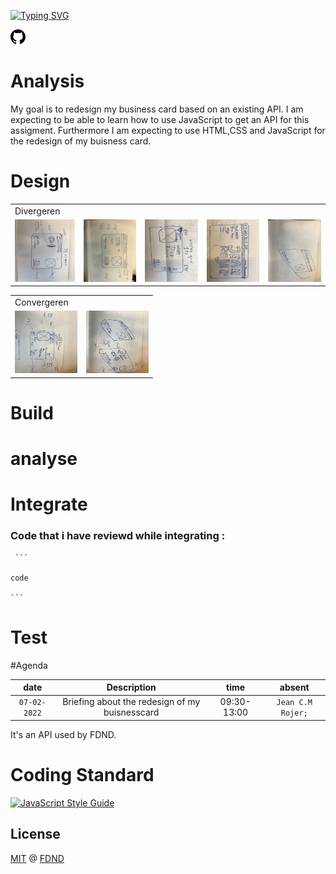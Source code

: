  
[![Typing SVG](https://readme-typing-svg.herokuapp.com/?lines=FDND+Visitekaartje+Jean+Rojer;&+Developement)](https://git.io/typing-svg)
 
<a href="https://github.com/Qalkem" aria-label="Homepage" class="footer-octicon" title="GitHub">
      <svg aria-hidden="true" class="octicon octicon-mark-github" height="24" version="1.1" viewBox="0 0 16 16" width="24"><path fill-rule="evenodd" d="M8 0C3.58 0 0 3.58 0 8c0 3.54 2.29 6.53 5.47 7.59.4.07.55-.17.55-.38 0-.19-.01-.82-.01-1.49-2.01.37-2.53-.49-2.69-.94-.09-.23-.48-.94-.82-1.13-.28-.15-.68-.52-.01-.53.63-.01 1.08.58 1.23.82.72 1.21 1.87.87 2.33.66.07-.52.28-.87.51-1.07-1.78-.2-3.64-.89-3.64-3.95 0-.87.31-1.59.82-2.15-.08-.2-.36-1.02.08-2.12 0 0 .67-.21 2.2.82.64-.18 1.32-.27 2-.27.68 0 1.36.09 2 .27 1.53-1.04 2.2-.82 2.2-.82.44 1.1.16 1.92.08 2.12.51.56.82 1.27.82 2.15 0 3.07-1.87 3.75-3.65 3.95.29.25.54.73.54 1.48 0 1.07-.01 1.93-.01 2.2 0 .21.15.46.55.38A8.013 8.013 0 0 0 16 8c0-4.42-3.58-8-8-8z"></path>
</svg>
</a>
  
# Analysis  
My goal is to redesign my business card based on an existing API.
I am expecting to be able to learn how to use JavaScript to 
get an API for this assigment. Furthermore I am expecting to 
use HTML,CSS and JavaScript for the redesign of my buisness card. 


 
# Design

<table>
  <tr>
    <td>Divergeren</td>
  
  </tr>
  <tr>
    <td valign="top"><img src="IMG_1766.jpg"  width="100" height="100"></td>
    <td valign="top"><img src="IMG_1767.jpg"  width="100" height="100"></td>
   <td valign="top"><img src="IMG_1768.jpg" width="100" height="100"></td>
    <td valign="top"><img src="IMG_1769.jpg" width="100" height="100"></td>
      <td valign="top"><img src="IMG_1772.jpg" width="100" height="100"<></td>  
 </table>
 
 <table>
  <tr> <td> Convergeren</td> 
  </tr>
  <tr>   
  <td><img src="IMG_1770.jpg"  width="100" height="100"></img></td>
  <td valign="top"><img src="IMG_1771.jpg"  width="100" height="100"></td>
  </tr>
  </table>
  
  # Build 
  
  # analyse

  # Integrate
  ### Code that i have reviewd while integrating : 
  
     ```
    
    code
    
    ```
  
  # Test 

 

   #Agenda 
   
|  date       |                              Description                                     |time         |             absent               |
| :---------: | :--------------------------------------------------------------------------: | :-----:     | :---------------------------------: |
|`07-02-2022` |      Briefing about the redesign of my buisnesscard                          | 09:30-13:00 | `Jean C.M Rojer;` |
 

It's an API used by FDND.

# Coding Standard 

[![JavaScript Style Guide][javascript-style-guide-badge]][standard]

## License

[MIT](LICENSE) @ [FDND][fdnd]

<!-- Definitions -->

[fdnd]: https://fdnd.nl
[javascript-style-guide-badge]: https://img.shields.io/badge/code%20style-standard-brightgreen.svg
[standard]: https://standardjs.com/
